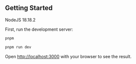 ## Getting Started

NodeJS 18.18.2

First, run the development server:

```bash
pnpm
```

```bash
pnpm run dev
```

Open [http://localhost:3000](http://localhost:3000) with your browser to see the result.